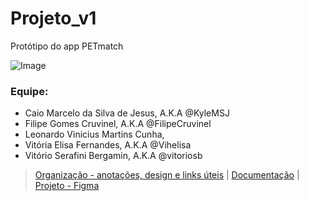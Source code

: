 # Projeto_v1
Protótipo do app PETmatch

![Image](https://user-images.githubusercontent.com/72525167/200692166-bb69d693-50c5-4070-8d01-55339a004cdc.png)
### Equipe:

- Caio Marcelo da Silva de Jesus, A.K.A @KyleMSJ 
- Filipe Gomes Cruvinel, A.K.A @FilipeCruvinel
- Leonardo Vinicius Martins Cunha,
- Vitória Elisa Fernandes, A.K.A @Vihelisa
- Vitório Serafini Bergamin, A.K.A @vitoriosb




> [Organização - anotações, design e links úteis](https://bit.ly/Notion_ProjetoMobile) | 
> [Documentação](https://bit.ly/Documentacao_ProjetoMobile) |
> [Projeto - Figma](https://www.figma.com/file/f0JCv32xsKgvkuMIjAAlpi/PETinder?node-id=62%3A3&t=fzykeP643bTTKAeE-0)
